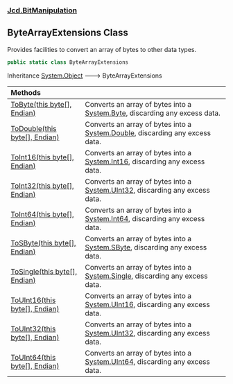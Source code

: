 ### [Jcd.BitManipulation](Jcd.BitManipulation.md 'Jcd.BitManipulation')

## ByteArrayExtensions Class

Provides facilities to convert an array of bytes to other data types.

```csharp
public static class ByteArrayExtensions
```

Inheritance [System.Object](https://docs.microsoft.com/en-us/dotnet/api/System.Object 'System.Object') &#129106;
ByteArrayExtensions

| Methods                                                                                                                                                                                                                 |                                                                                                                                                           |
|:------------------------------------------------------------------------------------------------------------------------------------------------------------------------------------------------------------------------|:----------------------------------------------------------------------------------------------------------------------------------------------------------|
| [ToByte(this byte[], Endian)](Jcd.BitManipulation.ByteArrayExtensions.ToByte(thisbyte[],Jcd.BitManipulation.Endian).md 'Jcd.BitManipulation.ByteArrayExtensions.ToByte(this byte[], Jcd.BitManipulation.Endian)')       | Converts an array of bytes into a [System.Byte](https://docs.microsoft.com/en-us/dotnet/api/System.Byte 'System.Byte'), discarding any excess data.       |
| [ToDouble(this byte[], Endian)](Jcd.BitManipulation.ByteArrayExtensions.ToDouble(thisbyte[],Jcd.BitManipulation.Endian).md 'Jcd.BitManipulation.ByteArrayExtensions.ToDouble(this byte[], Jcd.BitManipulation.Endian)') | Converts an array of bytes into a [System.Double](https://docs.microsoft.com/en-us/dotnet/api/System.Double 'System.Double'), discarding any excess data. |
| [ToInt16(this byte[], Endian)](Jcd.BitManipulation.ByteArrayExtensions.ToInt16(thisbyte[],Jcd.BitManipulation.Endian).md 'Jcd.BitManipulation.ByteArrayExtensions.ToInt16(this byte[], Jcd.BitManipulation.Endian)')    | Converts an array of bytes into a [System.Int16](https://docs.microsoft.com/en-us/dotnet/api/System.Int16 'System.Int16'), discarding any excess data.    |
| [ToInt32(this byte[], Endian)](Jcd.BitManipulation.ByteArrayExtensions.ToInt32(thisbyte[],Jcd.BitManipulation.Endian).md 'Jcd.BitManipulation.ByteArrayExtensions.ToInt32(this byte[], Jcd.BitManipulation.Endian)')    | Converts an array of bytes into a [System.UInt32](https://docs.microsoft.com/en-us/dotnet/api/System.UInt32 'System.UInt32'), discarding any excess data. |
| [ToInt64(this byte[], Endian)](Jcd.BitManipulation.ByteArrayExtensions.ToInt64(thisbyte[],Jcd.BitManipulation.Endian).md 'Jcd.BitManipulation.ByteArrayExtensions.ToInt64(this byte[], Jcd.BitManipulation.Endian)')    | Converts an array of bytes into a [System.Int64](https://docs.microsoft.com/en-us/dotnet/api/System.Int64 'System.Int64'), discarding any excess data.    |
| [ToSByte(this byte[], Endian)](Jcd.BitManipulation.ByteArrayExtensions.ToSByte(thisbyte[],Jcd.BitManipulation.Endian).md 'Jcd.BitManipulation.ByteArrayExtensions.ToSByte(this byte[], Jcd.BitManipulation.Endian)')    | Converts an array of bytes into a [System.SByte](https://docs.microsoft.com/en-us/dotnet/api/System.SByte 'System.SByte'), discarding any excess data.    |
| [ToSingle(this byte[], Endian)](Jcd.BitManipulation.ByteArrayExtensions.ToSingle(thisbyte[],Jcd.BitManipulation.Endian).md 'Jcd.BitManipulation.ByteArrayExtensions.ToSingle(this byte[], Jcd.BitManipulation.Endian)') | Converts an array of bytes into a [System.Single](https://docs.microsoft.com/en-us/dotnet/api/System.Single 'System.Single'), discarding any excess data. |
| [ToUInt16(this byte[], Endian)](Jcd.BitManipulation.ByteArrayExtensions.ToUInt16(thisbyte[],Jcd.BitManipulation.Endian).md 'Jcd.BitManipulation.ByteArrayExtensions.ToUInt16(this byte[], Jcd.BitManipulation.Endian)') | Converts an array of bytes into a [System.UInt16](https://docs.microsoft.com/en-us/dotnet/api/System.UInt16 'System.UInt16'), discarding any excess data. |
| [ToUInt32(this byte[], Endian)](Jcd.BitManipulation.ByteArrayExtensions.ToUInt32(thisbyte[],Jcd.BitManipulation.Endian).md 'Jcd.BitManipulation.ByteArrayExtensions.ToUInt32(this byte[], Jcd.BitManipulation.Endian)') | Converts an array of bytes into a [System.UInt32](https://docs.microsoft.com/en-us/dotnet/api/System.UInt32 'System.UInt32'), discarding any excess data. |
| [ToUInt64(this byte[], Endian)](Jcd.BitManipulation.ByteArrayExtensions.ToUInt64(thisbyte[],Jcd.BitManipulation.Endian).md 'Jcd.BitManipulation.ByteArrayExtensions.ToUInt64(this byte[], Jcd.BitManipulation.Endian)') | Converts an array of bytes into a [System.UInt64](https://docs.microsoft.com/en-us/dotnet/api/System.UInt64 'System.UInt64'), discarding any excess data. |
